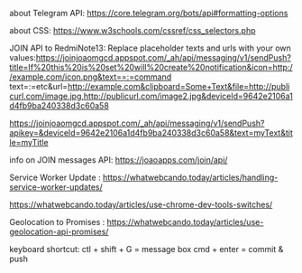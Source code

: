 about Telegram API:
https://core.telegram.org/bots/api#formatting-options        

about CSS: 
https://www.w3schools.com/cssref/css_selectors.php


JOIN API to RedmiNote13:
Replace placeholder texts and urls with your own values:https://joinjoaomgcd.appspot.com/_ah/api/messaging/v1/sendPush?title=If%20this%20is%20set%20will%20create%20notification&icon=http://example.com/icon.png&text==:=command text=:=etc&url=http://example.com&clipboard=Some+Text&file=http://publicurl.com/image.jpg,http://publicurl.com/image2.jpg&deviceId=9642e2106a1d4fb9ba240338d3c60a58

https://joinjoaomgcd.appspot.com/_ah/api/messaging/v1/sendPush?apikey=&deviceId=9642e2106a1d4fb9ba240338d3c60a58&text=myText&title=myTitle


info on JOIN messages API:
https://joaoapps.com/join/api/




Service Worker Update :
https://whatwebcando.today/articles/handling-service-worker-updates/

https://whatwebcando.today/articles/use-chrome-dev-tools-switches/




Geolocation to Promises :
https://whatwebcando.today/articles/use-geolocation-api-promises/



keyboard shortcut:
ctl + shift + G = message box
cmd + enter = commit & push


